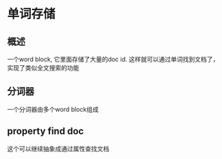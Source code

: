 # 单词存储
## 概述
一个word block, 它里面存储了大量的doc id.
这样就可以通过单词找到文档了，实现了类似全文搜索的功能

## 分词器
一个分词器由多个word block组成

## property find doc
这个可以继续抽象成通过属性查找文档

